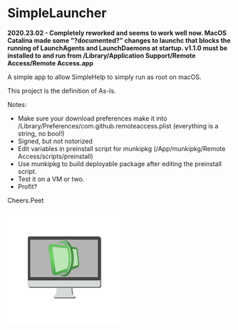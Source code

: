 # SimpleLauncher
**2020.23.02 - Completely reworked and seems to work well now. MacOS Catalina made some "?documented?" changes to launchc that blocks the running of LaunchAgents and LaunchDaemons at startup. v1.1.0 must be installed to and run from /Library/Application Support/Remote Access/Remote Access.app**

A simple app to allow SimpleHelp to simply run as root on macOS.

This project is the definition of As-Is.

Notes:
* Make sure your download preferences make it into /Library/Preferences/com.github.remoteaccess.plist (everything is a string, no bool!)
* Signed, but not notorized
* Edit variables in preinstall script for munkipkg (/App/munkipkg/Remote Access/scripts/preinstall)
* Use munkipkg to build deployable package after editing the preinstall script.
* Test it on a VM or two.
* Profit?

Cheers.Peet

![SimpleLauncher Logo](https://raw.githubusercontent.com/peetinc/SimpleLauncher/master/Code/Icons/icon.png)

